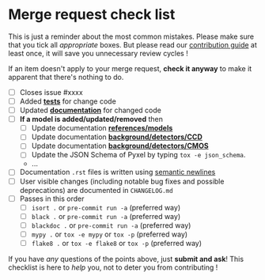 # Merge request check list

This is just a reminder about the most common mistakes.
Please make sure that you tick all *appropriate* boxes.
But please read our [contribution guide](https://esa.gitlab.io/pyxel/doc/contributing.html) 
at least once, it will save you unnecessary review cycles !

If an item doesn't apply to your merge request, **check it anyway** to 
make it apparent that there's nothing to do.

 
 - [ ] Closes issue #xxxx
 - [ ] Added [**tests**](https://esa.gitlab.io/pyxel/doc/stable/references/contributing.html#running-the-test-suite) for change code
 - [ ] Updated [**documentation**](https://esa.gitlab.io/pyxel/doc/stable/references/contributing.html#contributing-to-the-documentation) for changed code
 - [ ] **If a model is added/updated/removed** then
   - [ ] Update documentation [**references/models**](https://esa.gitlab.io/pyxel/doc/stable/references/models.html)
   - [ ] Update documentation [**background/detectors/CCD**](https://esa.gitlab.io/pyxel/doc/stable/background/detectors/ccd.html)
   - [ ] Update documentation [**background/detectors/CMOS**](https://esa.gitlab.io/pyxel/doc/stable/background/detectors/cmos.html)
   - [ ] Update the JSON Schema of Pyxel by typing ``tox -e json_schema``.
   - ...
 - [ ] Documentation `.rst` files is written using [semantic newlines](https://sembr.org)
 - [ ] User visible changes (including notable bug fixes and possible deprecations) are 
       documented in `CHANGELOG.md`
 - [ ] Passes in this order
   - [ ] `isort .` or `pre-commit run -a` (preferred way)
   - [ ] `black .` or `pre-commit run -a` (preferred way)
   - [ ] `blackdoc .` or `pre-commit run -a` (preferred way)
   - [ ] `mypy .` or `tox -e mypy` or `tox -p` (preferred way)
   - [ ] `flake8 .` or `tox -e flake8` or `tox -p` (preferred way)

If you have *any* questions of the points above, just **submit and ask**!
This checklist is here to *help* you, not to deter you from contributing !
